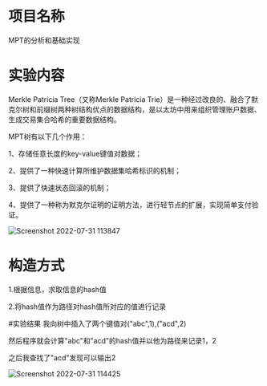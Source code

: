 # 项目名称
MPT的分析和基础实现

# 实验内容
Merkle Patricia Tree（又称Merkle Patricia Trie）是一种经过改良的、融合了默克尔树和前缀树两种树结构优点的数据结构，是以太坊中用来组织管理账户数据、生成交易集合哈希的重要数据结构。

MPT树有以下几个作用：

1、存储任意长度的key-value键值对数据；

2、提供了一种快速计算所维护数据集哈希标识的机制；

3、提供了快速状态回滚的机制；

4、提供了一种称为默克尔证明的证明方法，进行轻节点的扩展，实现简单支付验证。

![Screenshot 2022-07-31 113847](https://user-images.githubusercontent.com/104854836/182008886-2f24aeb8-6b9b-4958-8668-7701929b94b0.jpg)


# 构造方式
1.根据信息，求取信息的hash值

2.将hash值作为路径对hash值所对应的值进行记录


#实验结果
我向树中插入了两个键值对("abc",1),("acd",2)

然后程序就会计算"abc"和"acd"的hash值并以他为路径来记录1，2

之后我查找了"acd"发现可以输出2

![Screenshot 2022-07-31 114425](https://user-images.githubusercontent.com/104854836/182008972-9d9c0889-2687-4433-bc97-b2daa21852d7.jpg)






